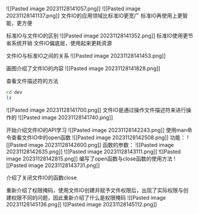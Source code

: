 ![[Pasted image 20231128141057.png]]
![[Pasted image 20231128141137.png]]
文件IO的应用领域比标准IO更宽广
标准IO再使用上更智能，更方便

标准IO与文件IO的区别
![[Pasted image 20231128141352.png]]
标准IO使用更节省系统开销
文件IO偏底层，使用起来更耗资源

文件IO与标准IO之间的关系
![[Pasted image 20231128141453.png]]

画图介绍了文件IO的内容
![[Pasted image 20231128141828.png]]

查看文件描述符的方法
```sh
cd dev
ls
```

![[Pasted image 20231128141700.png]]
文件IO是通过操作文件描述符来进行操作的
![[Pasted image 20231128141740.png]]

开始介绍文件IO的API学习
![[Pasted image 20231128142243.png]]
使用man命令查看文件IO中的open函数
![[Pasted image 20231128142508.png]]
功能：
![[Pasted image 20231128142600.png]]
函数的参数：
![[Pasted image 20231128142635.png]]
![[Pasted image 20231128143111.png]]
![[Pasted image 20231128142815.png]]
编写了open函数与close函数的使用方法
![[Pasted image 20231128143731.png]]

介绍了关闭文件IO的函数close


重新介绍了权限掩码，使用文件IO创建并赋予文件权限后，出现了实际权限与创建权限不同的问题，因此重新介绍了什么是权限掩码
![[Pasted image 20231128145136.png]]
![[Pasted image 20231128145112.png]]
